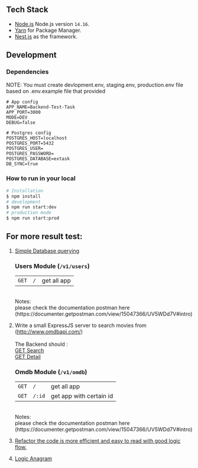 ## Tech Stack

- [Node.js](https://nodejs.org/download/release/v14.16.0/) Node.js version `14.16`.
- [Yarn](https://yarnpkg.com) for Package Manager.
- [Nest.js](https://github.com/nestjs/nest) as the framework.

## Development
### Dependencies
NOTE: You must create devlopment.env, staging.env, production.env file based on .env.example file that provided
```
# App config
APP_NAME=Backend-Test-Task
APP_PORT=3000
MODE=DEV
DEBUG=false

# Postgres config
POSTGRES_HOST=localhost
POSTGRES_PORT=5432
POSTGRES_USER=
POSTGRES_PASSWORD=
POSTGRES_DATABASE=extask
DB_SYNC=true
```
### How to run in your local

```bash
# Installation
$ npm install
# development
$ npm run start:dev
# production mode
$ npm run start:prod
```

## For more result test:

1. [Simple Database querying](https://github.com/albabulil/Back-end-NodeJs-Task/blob/master/simple-query.txt)<br>
    ### Users Module (`/v1/users`)

    | | | |
    |-|-|-|
    | `GET` | `/` | get all app |
    <br>
    Notes:<br>
      please check the documentation postman here (https://documenter.getpostman.com/view/15047366/UV5WDd7V#intro)<br>
      
2.  Write a small ExpressJS server to search movies from (http://www.omdbapi.com/)<br><br>
      The Backend should :<br>
        [GET Search](http://localhost:3000/v1/omdb/?page=1&limit=10&q=Begins)<br>
        [GET Detail](http://localhost:3000/v1/omdb/:id)<br>
    
    ### Omdb Module (`/v1/omdb`)

    | | | |
    |-|-|-|
    | `GET` | `/` | get all app |
    | `GET` | `/:id` | get app with certain id |
    <br>
    Notes:<br>
      please check the documentation postman here (https://documenter.getpostman.com/view/15047366/UV5WDd7V#intro)<br> 
      
3. [Refactor the code is more efficient and easy to read with good logic flow.](https://github.com/albabulil/Back-end-NodeJs-Task/blob/master/find-first-string-In-bracket.txt)<br>

4. [Logic Anagram](https://github.com/albabulil/Back-end-NodeJs-Task/blob/master/logic-anagram.txt)

